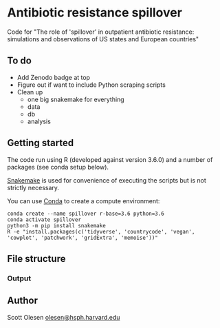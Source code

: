 # Antibiotic resistance spillover

Code for "The role of 'spillover' in outpatient antibiotic resistance:
simulations and observations of US states and European countries"

## To do

- Add Zenodo badge at top
- Figure out if want to include Python scraping scripts
- Clean up
    - one big snakemake for everything
    - data
    - db
    - analysis

## Getting started

The code run using R (developed against version 3.6.0) and a number of packages
(see conda setup below).

[Snakemake](https://snakemake.readthedocs.io/en/stable/) is used for
convenience of executing the scripts but is not strictly necessary.

You can use [Conda](https://docs.conda.io/en/latest) to create a compute
environment:

```
conda create --name spillover r-base=3.6 python=3.6
conda activate spillover
python3 -m pip install snakemake
R -e "install.packages(c('tidyverse', 'countrycode', 'vegan', 'cowplot', 'patchwork', 'gridExtra', 'memoise'))"
```

## File structure


### Output


## Author

Scott Olesen <olesen@hsph.harvard.edu>
